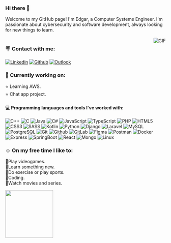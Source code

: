 ### Hi there 👋
Welcome to my GitHub page! I'm Edgar, a Computer Systems Engineer. I'm passionate about cybersecurity and software development, always looking for new things to learn.
<br/><br/><img align="right" alt="GIF" src="https://i.pinimg.com/originals/e4/26/70/e426702edf874b181aced1e2fa5c6cde.gif" />
### 🪧 Contact with me:
[![Linkedin](https://img.shields.io/badge/-LinkedIn-blue?style=flat&logo=Linkedin&logoColor=white)](https://www.linkedin.com/in/edgar-mm)
[![Github](https://img.shields.io/badge/-Github-000?style=flat&logo=Github&logoColor=white)](https://github.com/DanielMMITM/)
[![Outlook](https://img.shields.io/badge/Outlook-blue?style=flat&logo=microsoftoutlook&logoColor=white)](mailto:edanielm21@hotmail.com)

### 🌟 Currently working on:
⭐ Learning AWS.<br/>
⭐ Chat app project.<br/>

#### 💻 Programming languages and tools I've worked with: 

![C++](https://img.shields.io/badge/-C++-000000?style=flat&logo=c%2B%2B&logoColor=blue)
![C](https://img.shields.io/badge/-C-000000?style=flat&logo=c&logoColor=#A8B9CC)
![Java](https://img.shields.io/badge/-Java-000000?style=flat&logo=java)
![C#](https://img.shields.io/badge/-C%23-000000?style=flat&logo=csharp&logoColor=violet)
![JavaScript](https://img.shields.io/badge/-JavaScript-000000?style=flat&logo=javascript)
![TypeScript](https://img.shields.io/badge/-TypeScript-000000?style=flat&logo=typescript)
![PHP](https://img.shields.io/badge/-PHP-000000?style=flat&logo=php&logoColor=#777BB4)
![HTML5](https://img.shields.io/badge/-HTML-000000?style=flat&logo=html5)
![CSS3](https://img.shields.io/badge/-CSS-000000?style=flat&logo=css3&logoColor=blue)
![SASS](https://img.shields.io/badge/-Sass-000000?style=flat&logo=sass&logoColor=#CC6699)
![Kotlin](https://img.shields.io/badge/-Kotlin-000000?style=flat&logo=kotlin&logoColor=green)
![Python](https://img.shields.io/badge/-Python-000000?style=flat&logo=python&logoColor=#3776AB)
![Django](https://img.shields.io/badge/-Django-000000?style=flat&logo=django&logoColor=darkgreen)
![Laravel](https://img.shields.io/badge/-Laravel-000000?style=flat&logo=laravel&logoColor=#FF2D20)
![MySQL](https://img.shields.io/badge/-MySQL-000000?style=flat&logo=mysql)
![PostgreSQL](https://img.shields.io/badge/-PostgreSQL-000000?style=flat&logo=postgresql)
![Git](https://img.shields.io/badge/-Git-000000?style=flat&logo=git)
![Github](https://img.shields.io/badge/-GitHub-000000?style=flat&logo=github)
![GitLab](https://img.shields.io/badge/-GitLab-000000?style=flat&logo=gitlab)
![Figma](https://img.shields.io/badge/-Figma-000000?style=flat&logo=figma)
![Postman](https://img.shields.io/badge/-Postman-000000?style=flat&logo=postman)
![Docker](https://img.shields.io/badge/-Docker-000000?style=flat&logo=docker)
![Express](https://img.shields.io/badge/-Express-000000?style=flat&logo=express)
![SpringBoot](https://img.shields.io/badge/-SpringBoot-000000?style=flat&logo=springboot&logoColor=##6DB33F)
![React](https://img.shields.io/badge/-React-000000?style=flat&logo=react&logoColor=#61DAFB)
![Mongo](https://img.shields.io/badge/-MongoDB-000000?style=flat&logo=mongodb&logoColor=#47A248)
![Linux](https://img.shields.io/badge/-Linux-000000?style=flat&logo=linux&logoColor=#FCC624)


### ☺️ On my free time I like to:
💠Play videogames.<br/>
💠Learn something new.<br/>
💠Do exercise or play sports.<br/>
💠Coding.<br/>
💠Watch movies and series.

<img src='https://github.com/Rishit-dagli/Rishit-dagli/blob/master/images/octocat-anime.gif' width='150"'>
